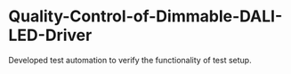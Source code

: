 # Quality-Control-of-Dimmable-DALI-LED-Driver
Developed test automation to verify the functionality of test setup.
